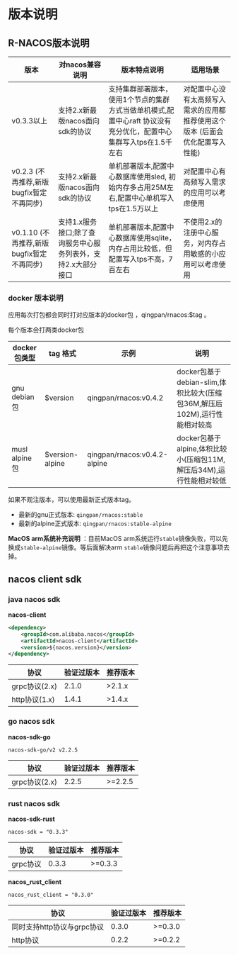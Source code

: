 # 版本说明

## R-NACOS版本说明

|版本|对nacos兼容说明|版本特点说明|适用场景|
|--|--|--|--|
|v0.3.3以上|支持2.x新最版nacos面向sdk的协议|支持集群部署版本，使用1个节点的集群方式当做单机模式,配置中心raft 协议没有充分优化，配置中心集群写入tps在1.5千左右|对配置中心没有太高频写入需求的应用都推荐使用这个版本 (后面会优化配置写入性能)|
|v0.2.3 (不再推荐,新版bugfix暂定不再同步)|支持2.x新最版nacos面向sdk的协议|单机部署版本,配置中心数据库使用sled, 初始内存多占用25M左右,配置中心单机写入tps在1.5万以上|对配置中心有高频写入需求的应用可以考虑使用|
|v0.1.10 (不再推荐,新版bugfix暂定不再同步)|支持1.x服务接口;除了查询服务中心服务列表外，支持2.x大部分接口|单机部署版本,配置中心数据库使用sqlite，内存占用比较低，但配置写入tps不高，7百左右|不使用2.x的注册中心服务，对内存占用敏感的小应用可以考虑使用|

### docker 版本说明

应用每次打包都会同时打对应版本的docker包 ，qingpan/rnacos:$tag 。

每个版本会打两类docker包

|docker包类型|tag 格式| 示例 |说明 |
|--|--|--|--|
|gnu debian包|$version| qingpan/rnacos:v0.4.2 | docker包基于debian-slim,体积比较大(压缩包36M,解压后102M),运行性能相对较高|
|musl alpine包|$version-alpine| qingpan/rnacos:v0.4.2-alpine | docker包基于alpine,体积比较小(压缩包11M,解压后34M),运行性能相对较低|


如果不观注版本，可以使用最新正式版本tag。

+ 最新的gnu正式版本: `qingpan/rnacos:stable`
+ 最新的alpine正式版本: `qingpan/rnacos:stable-alpine`

**MacOS arm系统补充说明** ：目前MacOS arm系统运行`stable`镜像失败，可以先换成`stable-alpine`镜像。等后面解决arm `stable`镜像问题后再把这个注意事项去掉。


## nacos client sdk

### java nacos sdk

**nacos-client**

```xml
<dependency>
    <groupId>com.alibaba.nacos</groupId>
    <artifactId>nacos-client</artifactId>
    <version>${nacos.version}</version>
</dependency>
```

|协议|验证过版本|推荐版本|
|--|--|--|
|grpc协议(2.x)|2.1.0|>2.1.x|
|http协议(1.x)|1.4.1|>1.4.x|


### go nacos sdk

**nacos-sdk-go**

```
nacos-sdk-go/v2 v2.2.5
```

|协议|验证过版本|推荐版本|
|--|--|--|
|grpc协议(2.x)|2.2.5|>=2.2.5|

### rust nacos sdk

**nacos-sdk-rust**

```
nacos-sdk = "0.3.3"
```

|协议|验证过版本|推荐版本|
|--|--|--|
|grpc协议|0.3.3|>=0.3.3|


**nacos_rust_client**

```
nacos_rust_client = "0.3.0"
```

|协议|验证过版本|推荐版本|
|--|--|--|
|同时支持http协议与grpc协议|0.3.0|>=0.3.0|
|http协议|0.2.2|>=0.2.2|


